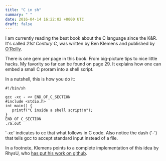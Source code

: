 ```yaml
---
title: "C in sh"
summary: " "
date: 2016-04-14 16:22:02 +0000 UTC
draft: false
---
```

I am currently reading the best book about the C language since the K&amp;R. It's called <em>21st Century C</em>, was written by Ben Klemens and published by <a href="https://shop.oreilly.com/product/0636920033677.do" target="_blank">O'Reilly</a>.

There is one gem per page in this book. From big-picture tips to nice little hacks. My favority so far can be found on page 29. It explains how one can embed a small C proram into a shell script.

In a nutshell, this is how you do it:
<pre><code>#!/bin/sh

gcc -xc - &lt;&lt; END_OF_C_SECTION
#include &lt;stdio.h&gt;
int main() {
   printf("C inside a shell script!n");
}
END_OF_C_SECTION
./a.out
</code></pre>
'-xc' indicates to cc that what follows in C code. Also notice the dash ('-') that tells gcc to accept standard input instead of a file.

In a footnote, Klemens points to a complete implementation of this idea by RhysU, who <a href="https://github.com/RhysU/c99sh">has put his work on github</a>.

